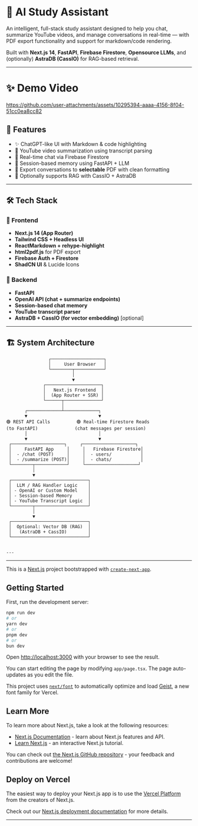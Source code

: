 # 🧠 AI Study Assistant

An intelligent, full-stack study assistant designed to help you chat, summarize YouTube videos, and manage conversations in real-time — with PDF export functionality and support for markdown/code rendering.

Built with **Next.js 14**, **FastAPI**, **Firebase Firestore**, **Opensource LLMs**, and (optionally) **AstraDB (CassIO)** for RAG-based retrieval.

---

# ✨ Demo Video
  

https://github.com/user-attachments/assets/10295394-aaaa-4156-8f04-51cc0ea8cc82



## 🚀 Features

- ✨ ChatGPT-like UI with Markdown & code highlighting
- 🔗 YouTube video summarization using transcript parsing
- 🔄 Real-time chat via Firebase Firestore
- 🧠 Session-based memory using FastAPI + LLM
- 📄 Export conversations to **selectable** PDF with clean formatting
- 🧾 Optionally supports RAG with CassIO + AstraDB

---

## 🛠️ Tech Stack

### 🔷 Frontend
- **Next.js 14 (App Router)**
- **Tailwind CSS + Headless UI**
- **ReactMarkdown + rehype-highlight**
- **html2pdf.js** for PDF export
- **Firebase Auth + Firestore**
- **ShadCN UI** & Lucide Icons

### 🧠 Backend
- **FastAPI**
- **OpenAI API (chat + summarize endpoints)**
- **Session-based chat memory**
- **YouTube transcript parser**
- **AstraDB + CassIO (for vector embedding)** [optional]

---

## 🏗️ System Architecture

```text
                ┌────────────────────┐
                │     User Browser   │
                └────────┬───────────┘
                         │
                         ▼
              ┌─────────────────────┐
              │   Next.js Frontend  │
              │  (App Router + SSR) │
              └──────┬──────────────┘
                     │
       ┌─────────────┴─────────────┐
       ▼                           ▼
🟢 REST API Calls          🟢 Real-time Firestore Reads
(to FastAPI)              (chat messages per session)
       │                           │
       ▼                           ▼
 ┌────────────────────┐     ┌────────────────────┐
 │     FastAPI App     │     │   Firebase Firestore│
 │  - /chat (POST)     │     │  - users/           │
 │  - /summarize (POST)│     │  - chats/           │
 └────────┬────────────┘     └────────────────────┘
          │
          ▼
 ┌─────────────────────────────┐
 │  LLM / RAG Handler Logic    │
 │ - OpenAI or Custom Model    │
 │ - Session-based Memory      │
 │ - YouTube Transcript Logic  │
 └────────┬────────────────────┘
          │
          ▼
 ┌─────────────────────────────┐
 │  Optional: Vector DB (RAG)  │
 │   (AstraDB + CassIO)        │
 └─────────────────────────────┘


---

```
---
This is a [Next.js](https://nextjs.org) project bootstrapped with [`create-next-app`](https://nextjs.org/docs/app/api-reference/cli/create-next-app).

## Getting Started

First, run the development server:

```bash
npm run dev
# or
yarn dev
# or
pnpm dev
# or
bun dev
```

Open [http://localhost:3000](http://localhost:3000) with your browser to see the result.

You can start editing the page by modifying `app/page.tsx`. The page auto-updates as you edit the file.

This project uses [`next/font`](https://nextjs.org/docs/app/building-your-application/optimizing/fonts) to automatically optimize and load [Geist](https://vercel.com/font), a new font family for Vercel.

## Learn More

To learn more about Next.js, take a look at the following resources:

- [Next.js Documentation](https://nextjs.org/docs) - learn about Next.js features and API.
- [Learn Next.js](https://nextjs.org/learn) - an interactive Next.js tutorial.

You can check out [the Next.js GitHub repository](https://github.com/vercel/next.js) - your feedback and contributions are welcome!

## Deploy on Vercel

The easiest way to deploy your Next.js app is to use the [Vercel Platform](https://vercel.com/new?utm_medium=default-template&filter=next.js&utm_source=create-next-app&utm_campaign=create-next-app-readme) from the creators of Next.js.

Check out our [Next.js deployment documentation](https://nextjs.org/docs/app/building-your-application/deploying) for more details.


---
